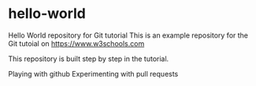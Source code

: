# hello-world
Hello World repository for Git tutorial
This is an example repository for the Git tutoial on https://www.w3schools.com

This repository is built step by step in the tutorial.

Playing with github
Experimenting with pull requests
